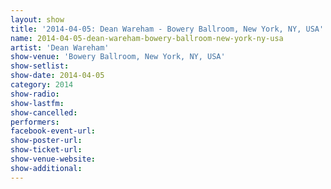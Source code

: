 ```yaml
---
layout: show
title: '2014-04-05: Dean Wareham - Bowery Ballroom, New York, NY, USA'
name: 2014-04-05-dean-wareham-bowery-ballroom-new-york-ny-usa
artist: 'Dean Wareham'
show-venue: 'Bowery Ballroom, New York, NY, USA'
show-setlist: 
show-date: 2014-04-05
category: 2014
show-radio: 
show-lastfm: 
show-cancelled: 
performers: 
facebook-event-url: 
show-poster-url: 
show-ticket-url: 
show-venue-website: 
show-additional: 
---
```


